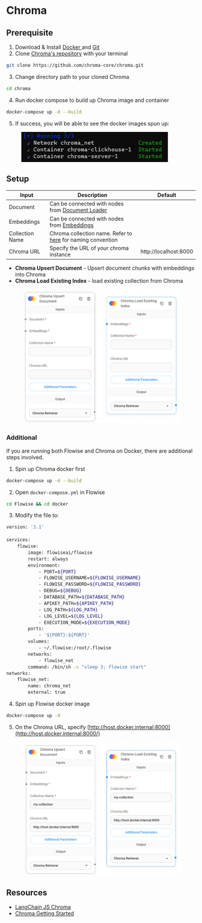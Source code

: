 # Chroma

## Prerequisite

1. Download & Install [Docker ](https://www.docker.com/)and [Git](https://git-scm.com/)
2. Clone [Chroma's repository](https://github.com/chroma-core/chroma) with your terminal

```bash
git clone https://github.com/chroma-core/chroma.git
```

3. Change directory path to your cloned Chroma

```bash
cd chroma
```

4. Run docker compose to build up Chroma image and container

```bash
docker-compose up -d --build
```

5. If success, you will be able to see the docker images spun up:

<figure><img src="../.gitbook/assets/image (4).png" alt="" width="390"><figcaption></figcaption></figure>

## Setup

| Input           | Description                                                                                                                                        | Default               |
| --------------- | -------------------------------------------------------------------------------------------------------------------------------------------------- | --------------------- |
| Document        | Can be connected with nodes from [Document Loader](../document-loaders.md)                                                                         |                       |
| Embeddings      | Can be connected with nodes from [Embeddings](../embeddings/)                                                                                      |                       |
| Collection Name | Chroma collection name. Refer to [here](https://docs.trychroma.com/usage-guide#creating-inspecting-and-deleting-collections) for naming convention |                       |
| Chroma URL      | Specify the URL of your chroma instance                                                                                                            | http://localhost:8000 |

* **Chroma Upsert Document** - Upsert document chunks with embeddings into Chroma
* **Chroma Load Existing Index** - load existing collection from Chroma

<figure><img src="../.gitbook/assets/image (2).png" alt="" width="563"><figcaption></figcaption></figure>

### Additional

If you are running both Flowise and Chroma on Docker, there are additional steps involved.

1. Spin up Chroma docker first

```bash
docker-compose up -d --build
```

2. Open `docker-compose.yml` in Flowise

```bash
cd Flowise && cd docker
```

3. Modify the file to:

```sh
version: '3.1'

services:
    flowise:
        image: flowiseai/flowise
        restart: always
        environment:
            - PORT=${PORT}
            - FLOWISE_USERNAME=${FLOWISE_USERNAME}
            - FLOWISE_PASSWORD=${FLOWISE_PASSWORD}
            - DEBUG=${DEBUG}
            - DATABASE_PATH=${DATABASE_PATH}
            - APIKEY_PATH=${APIKEY_PATH}
            - LOG_PATH=${LOG_PATH}
            - LOG_LEVEL=${LOG_LEVEL}
            - EXECUTION_MODE=${EXECUTION_MODE}
        ports:
            - '${PORT}:${PORT}'
        volumes:
            - ~/.flowise:/root/.flowise
        networks:
            - flowise_net
        command: /bin/sh -c "sleep 3; flowise start"
networks:
    flowise_net:
        name: chroma_net
        external: true
```

4. Spin up Flowise docker image

```bash
docker-compose up -d
```

5. On the Chroma URL, specify [http://host.docker.internal:8000](http://host.docker.internal:8000/)

<figure><img src="../.gitbook/assets/image.png" alt="" width="563"><figcaption></figcaption></figure>

## Resources

* [LangChain JS Chroma](https://js.langchain.com/docs/modules/indexes/vector\_stores/integrations/chroma)
* [Chroma Getting Started](https://docs.trychroma.com/getting-started)
